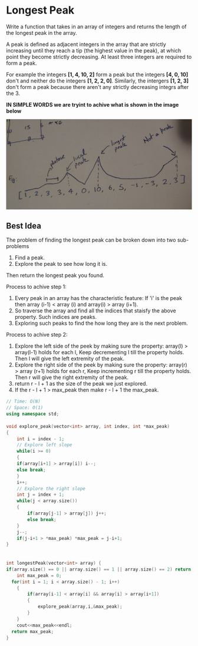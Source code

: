 # Longest Peak


  Write a function that takes in an array of integers and returns the length of
  the longest peak in the array.

  A peak is defined as adjacent integers in the array that are strictly
  increasing until they reach a tip (the highest value in the peak), at which
  point they become strictly decreasing. At least three integers are required to form a peak.

  For example the integers __[1, 4, 10, 2]__ form a peak but the integers __[4, 0, 10]__ don't and neither do the integers __[1, 2, 2, 0]__. Similarly, the intergers __[1, 2, 3]__ don't form a peak because there aren't any strictly decreasing integrs after the 3.

  **IN SIMPLE WORDS we are tryint to achive what is shown in the image below**

  ![Longest Peak Example Picture](./res/lp.jpeg)

## Best Idea

The problem of finding the longest peak can be broken down into two sub-problems
1. Find a peak.
2. Explore the peak to see how long it is.

Then return the longest peak you found.

Process to achive step 1:
1. Every peak in an array has the characteristic feature: If 'i' is the peak then array (i-1) < array (i) and array(i) > array (i+1).
2. So traverse the array and find all the indices that staisfy the above property. Such indices are peaks.
3. Exploring such peaks to find the how long they are is the next problem.

Process to achive step 2:
1. Explore the left side of the peek by making sure the property: array(l) > array(l-1) holds for each l, Keep decrementing l till the property holds. Then l will give the left extremity of the peak.
2. Explore the right side of the peek by making sure the property: array(r) > array (r+1) holds for each r, Keep incrementing r till the property holds. Then r will give the right extremity of the peak.
3. return r - l + 1 as the size of the peak we just explored.
4. If the r - l + 1 > max_peak then make r - l + 1 the max_peak.

```C++
// Time: O(N)
// Space: O(1)
using namespace std;

void explore_peak(vector<int> array, int index, int *max_peak)
{
	int i = index - 1;
	// Explore left slope
	while(i >= 0)
	{
	if(array[i+1] > array[i]) i--;
	else break;
	}
	i++;
	// Explore the right slope
	int j = index + 1;
	while(j < array.size())
	{
		if(array[j-1] > array[j]) j++;
		else break;
	}
	j--;
	if(j-i+1 > *max_peak) *max_peak = j-i+1;
}


int longestPeak(vector<int> array) {
if(array.size() == 0 || array.size() == 1 || array.size() == 2) return 0;
	int max_peak = 0;
  for(int i = 1; i < array.size() - 1; i++)
	{
		if(array[i-1] < array[i] && array[i] > array[i+1])
		{
			explore_peak(array,i,&max_peak);
		}
	}
	cout<<max_peak<<endl;
  return max_peak;
}

```
